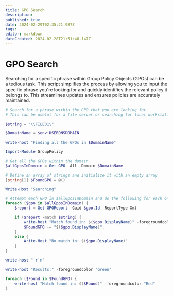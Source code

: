 ```yaml
---
title: GPO Search
description:
published: true
date: 2024-02-29T02:35:21.987Z
tags: 
editor: markdown
dateCreated: 2024-02-28T21:51:48.147Z
---
```

# GPO Search
Searching for a specific phrase within Group Policy Objects (GPOs) can be a tedious task. This script simplifies the process by allowing you to input the specific phrase you're looking for and quickly identifies the relevant policy it belongs to. This streamlines updates and ensures policies are accurately maintained.
```powershell
# Search for a phrase within the GPO that you are looking for. 
# This can be useful for a file server or searching for local workstation admin accounts, i.e., \\FILE01\ or 'Administrator'

$string = "\\FILE01\"

$DomainName = $env:USERDNSDOMAIN

write-host "Finding all the GPOs in $DomainName"

Import-Module GroupPolicy

# Get all the GPOs within the domain
$allGposInDomain = Get-GPO -All -Domain $DomainName

# Define an array of strings and initialize it with an empty array
[string[]] $FoundGPO = @()

Write-Host "Searching"

# Attempt each GPO in $allGposInDomain and do the following for each one:
foreach ($gpo in $allGposInDomain) {
    $report = Get-GPOReport -Guid $gpo.Id -ReportType Xml

    if ($report -match $string) {
        write-host "Match found in: $($gpo.DisplayName)" -foregroundcolor "red"
        $FoundGPO += "$($gpo.DisplayName)";
    }
    else {
        Write-Host "No match in: $($gpo.DisplayName)"
    }
}

write-host "`r`n"

write-host "Results:" -foregroundcolor "Green"

foreach ($Found in $FoundGPO) {
    write-host "Match found in: $($Found)" -foregroundcolor "Red"
}

